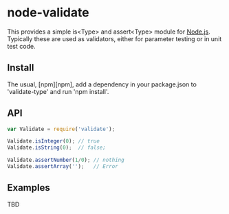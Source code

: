 node-validate
=============

This provides a simple is&lt;Type> and assert&lt;Type> module for 
[Node.js][node].  Typically these are used as validators, either 
for parameter testing or in unit test code. 

[node]: http://nodejs.org/

Install
-------

The usual, [npm][npm], add a dependency in your package.json to 
'validate-type' and run 'npm install'.

API
---

```javascript
var Validate = require('validate');

Validate.isInteger(0); // true
Validate.isString(0);  // false;

Validate.assertNumber(1/0); // nothing
Validate.assertArray('');   // Error
```

Examples
--------

TBD
